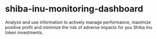 # shiba-inu-monitoring-dashboard
Analyze and use information to actively manage performance, maximize positive profit and minimize the risk of adverse impacts for you Shiba Inu token investments.
